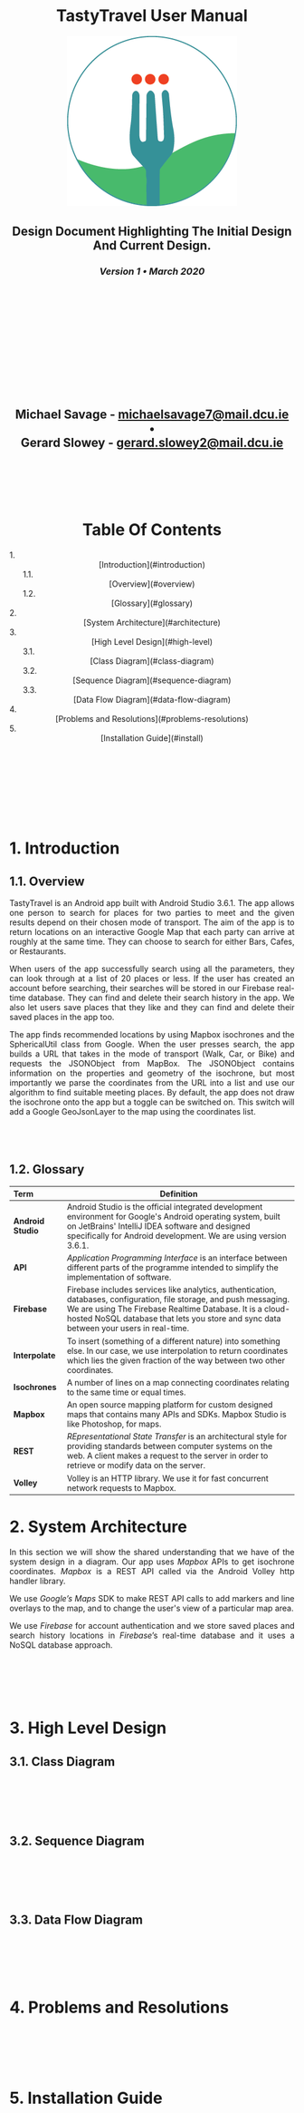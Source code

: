 <div align="center">

# TastyTravel User Manual

![TastyTravel logo](images/96.png)


## Design Document Highlighting The Initial Design And Current Design.

### <em>Version 1 • March 2020</em>
<br/><br/>
<br/><br/>
<br/><br/>
<br/><br/>
**Michael Savage** - michaelsavage7@mail.dcu.ie  
•  
**Gerard Slowey** - gerard.slowey2@mail.dcu.ie  
---
</div>

<div align="center">
<br/><br/>
<br/><br/>

# Table Of Contents 
<div align="left"> 1.</div>                                                             [Introduction](#introduction)
<div align="left"> &nbsp;&nbsp;&nbsp;&nbsp;&nbsp;&nbsp;1.1.</div>                       [Overview](#overview) 
<div align="left"> &nbsp;&nbsp;&nbsp;&nbsp;&nbsp;&nbsp;1.2.</div>                       [Glossary](#glossary)  
<div align="left"> 2.</div>                                                             [System Architecture](#architecture)
<div align="left"> 3.</div>                                                             [High Level Design](#high-level)
<div align="left"> &nbsp;&nbsp;&nbsp;&nbsp;&nbsp;&nbsp;3.1.</div>                       [Class Diagram](#class-diagram)  
<div align="left"> &nbsp;&nbsp;&nbsp;&nbsp;&nbsp;&nbsp;3.2.</div>                       [Sequence Diagram](#sequence-diagram)  
<div align="left"> &nbsp;&nbsp;&nbsp;&nbsp;&nbsp;&nbsp;3.3.</div>                       [Data Flow Diagram](#data-flow-diagram)  
<div align="left"> 4.</div>                                                             [Problems and Resolutions](#problems-resolutions)  
<div align="left"> 5.</div>                                                             [Installation Guide](#install)

<br/><br/>
<br/><br/>
---
</div>
<div align="justify"> 

<a name="introduction"></a>
# 1. Introduction  

<a name="overview"></a>
## 1.1. Overview 

TastyTravel is an Android app built with Android Studio 3.6.1.
The app allows one person to search for places for two parties to meet and the given results depend on their chosen mode of transport. 
The aim of the app is to return locations on an interactive Google Map that each party can arrive at roughly at the same time. 
They can choose to search for either Bars, Cafes, or Restaurants.

 
When users of the app successfully search using all the parameters, they can look through at a list of 20 places or less. 
If the user has created an account before searching, their searches will be stored in our Firebase real-time database. 
They can find and delete their search history in the app. We also let users save places that they like and they can find 
and delete their saved places in the app too.

The app finds recommended locations by using Mapbox isochrones and the SphericalUtil class from Google. When the user presses search, 
the app builds a URL that takes in the mode of transport (Walk, Car, or Bike) and requests the JSONObject from MapBox. 
The JSONObject contains information on the properties and geometry of the isochrone, but most importantly we parse the 
coordinates from the URL into a list and use our algorithm to find suitable meeting places. By default, the app does 
not draw the isochrone onto the app but a toggle can be switched on. This switch will add a Google GeoJsonLayer to the 
map using the coordinates list. 
<br></br>
<br></br>
<a name="glossary"></a>
## 1.2. Glossary

|  **Term**     |   Definition  |
| ------------- |:-------------:|
| **Android Studio**    | <div align="left">Android Studio is the official integrated development environment for Google's Android operating system, built on JetBrains' IntelliJ IDEA software and designed specifically for Android development. We are using version 3.6.1.</div>|
| **API**               | <div align="left">_Application Programming Interface_ is an interface between different parts of the programme intended to simplify the implementation of software. </div>|
| **Firebase**          | <div align="left">Firebase includes services like analytics, authentication, databases, configuration, file storage, and push messaging. We are using The Firebase Realtime Database. It is a cloud-hosted NoSQL database that lets you store and sync data between your users in real-time.</div>|
| **Interpolate**       | <div align="left">To insert (something of a different nature) into something else. In our case, we use interpolation to return coordinates which lies the given fraction of the way between two other coordinates.</div> |
| **Isochrones**        | <div align="left">A number of lines on a map connecting coordinates relating to the same time or equal times.</div>|
| **Mapbox**            | <div align="left">An open source mapping platform for custom designed maps that contains many APIs and SDKs. Mapbox Studio is like Photoshop, for maps.</div>|
| **REST**              | <div align="left">_REpresentational State Transfer_ is an architectural style for providing standards between computer systems on the web. A client makes a request to the server in order to retrieve or modify data on the server. </div>|
| **Volley**            | <div align="left">Volley is an HTTP library. We use it for fast concurrent network requests to Mapbox.</div>

<a name="architecture"></a>
# 2. System Architecture
In this section we will show the shared understanding that we have of the system design in a diagram. Our app uses _Mapbox_ APIs to get isochrone coordinates. 
_Mapbox_ is a REST API called via the Android Volley http handler library.

We use _Google’s Maps_ SDK to make REST API calls to add markers and line overlays to the map, and to change the user's view of a particular map area.

We use _Firebase_ for account authentication and we store saved places and search history locations in _Firebase_’s real-time database and it uses a NoSQL database approach.

<br></br>
<br></br>
<a name="high-level"></a>
# 3. High Level Design
<a name="class-diagram"></a>
## 3.1. Class Diagram
<br></br>
<br></br>
<a name="sequence-diagram"></a>
## 3.2. Sequence Diagram
<br></br>
<br></br>
<a name="data-flow-diagram"></a>
## 3.3. Data Flow Diagram
<br></br>
<br></br>
<a name="problems-resolutions"></a>
# 4. Problems and Resolutions
<br></br>
<br></br>
<a name="install"></a>
# 5. Installation Guide
<br></br>
<br></br>